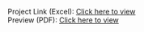 Project Link (Excel): [Click here to view](./2025-Sales-Dashboard.xlsx)  
Preview (PDF): [Click here to view](./2025-Sales-Dashboard.pdf)  
